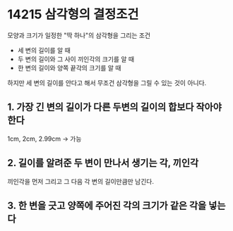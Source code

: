 # 14215 삼각형의 결정조건

모양과 크기가 일정한 "딱 하나"의 삼각형을 그리는 조건

* 세 변의 길이를 알 때
* 두 변의 길이와 그 사이 끼인각의 크기를 알 때
* 한 변의 길이와 양쪽 끝각의 크기를 알 때

하지만 세 변의 길이를 안다고 해서 무조건 삼각형을 그릴 수 있는 것이 아니다.

## 1. 가장 긴 변의 길이가 다른 두변의 길이의 합보다 작아야한다

1cm, 2cm, 2.99cm -> 가능

## 2. 길이를 알려준 두 변이 만나서 생기는 각, 끼인각

끼인각을 먼저 그리고 그 다음 각 변의 길이만큼만 남긴다.

## 3. 한 변을 긋고 양쪽에 주어진 각의 크기가 같은 각을 넣는다